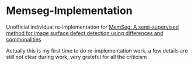 # Memseg-Implementation
Unofficial individual re-implementation for [MemSeg: A semi-supervised method for image surface defect detection using differences and commonalities](https://arxiv.org/abs/2205.00908)

Actually this is my first time to do re-implementation work, a few details are still not clear during work, very grateful for all the criticism
